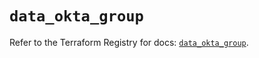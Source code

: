 # `data_okta_group`

Refer to the Terraform Registry for docs: [`data_okta_group`](https://registry.terraform.io/providers/okta/okta/4.16.0/docs/data-sources/group).
